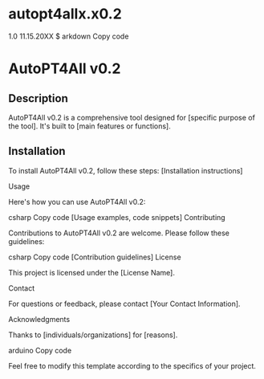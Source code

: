 # autopt4allx.x0.2
1.0 11.15.20XX $
arkdown
Copy code
# AutoPT4All v0.2

## Description
AutoPT4All v0.2 is a comprehensive tool designed for [specific purpose of the tool]. It's built to [main features or functions].

## Installation
To install AutoPT4All v0.2, follow these steps:
[Installation instructions]

Usage

Here's how you can use AutoPT4All v0.2:

csharp
Copy code
[Usage examples, code snippets]
Contributing

Contributions to AutoPT4All v0.2 are welcome. Please follow these guidelines:

csharp
Copy code
[Contribution guidelines]
License

This project is licensed under the [License Name].

Contact

For questions or feedback, please contact [Your Contact Information].

Acknowledgments

Thanks to [individuals/organizations] for [reasons].

arduino
Copy code

Feel free to modify this template according to the specifics of your project.
